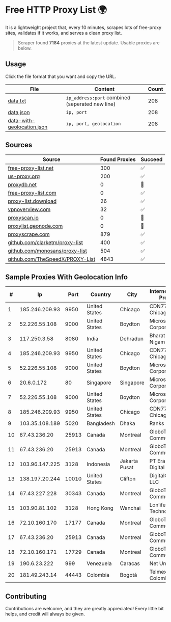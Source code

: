 
# Free HTTP Proxy List 🌍

It is a lightweight project that, every 10 minutes, scrapes lots of free-proxy sites, validates if it works, and serves a clean proxy list.


> Scraper found **7184** proxies at the latest update. Usable proxies are below.

## Usage

Click the file format that you want and copy the URL.


|File|Content|Count|
|----|-------|-----|
|[data.txt](https://raw.githubusercontent.com/themiralay/Proxy-List-World/master/data.txt)|`ip_address:port` combined (seperated new line)|208|
|[data.json](https://raw.githubusercontent.com/themiralay/Proxy-List-World/master/data.json)|`ip, port`|208|
|[data-with-geolocation.json](https://raw.githubusercontent.com/themiralay/Proxy-List-World/master/data-with-geolocation.json)|`ip, port, geolocation`|208|

## Sources

|Source|Found Proxies|Succeed|
|------|-------------|-------|
|[free-proxy-list.net](https://free-proxy-list.net)|300|✅|
|[us-proxy.org](https://www.us-proxy.org)|200|✅|
|[proxydb.net](http://proxydb.net)|0|🚫|
|[free-proxy-list.com](https://free-proxy-list.com/?page=&port=&type%5B%5D=http&type%5B%5D=https&up_time=0&search=Search)|0|✅|
|[proxy-list.download](https://www.proxy-list.download/HTTP)|26|✅|
|[vpnoverview.com](https://vpnoverview.com/privacy/anonymous-browsing/free-proxy-servers)|32|✅|
|[proxyscan.io](https://www.proxyscan.io)|0|🚫|
|[proxylist.geonode.com](https://proxylist.geonode.com/api/proxy-list?limit=300&page=1&sort_by=lastChecked&sort_type=desc&protocols=http,https)|0|🚫|
|[proxyscrape.com](https://api.proxyscrape.com/v2/?request=displayproxies&protocol=http&timeout=10000&country=all&ssl=all&anonymity=all)|879|✅|
|[github.com/clarketm/proxy-list](https://raw.githubusercontent.com/clarketm/proxy-list/master/proxy-list-raw.txt)|400|✅|
|[github.com/monosans/proxy-list](https://raw.githubusercontent.com/monosans/proxy-list/main/proxies/http.txt)|504|✅|
|[github.com/TheSpeedX/PROXY-List](https://raw.githubusercontent.com/TheSpeedX/PROXY-List/master/http.txt)|4843|✅|


## Sample Proxies With Geolocation Info

|#|Ip|Port|Country|City|Internet Service Provider|
|-|--|----|-------|----|-------------------------|
|1|185.246.209.93|9950|United States|Chicago|CDN77 - Chicago POP II|
|2|52.226.55.108|9000|United States|Boydton|Microsoft Corporation|
|3|117.250.3.58|8080|India|Dehradun|Bharat Sanchar Nigam Ltd|
|4|185.246.209.93|9950|United States|Chicago|CDN77 - Chicago POP II|
|5|52.226.55.108|9000|United States|Boydton|Microsoft Corporation|
|6|20.6.0.172|80|Singapore|Singapore|Microsoft Corporation|
|7|52.226.55.108|9000|United States|Boydton|Microsoft Corporation|
|8|185.246.209.93|9950|United States|Chicago|CDN77 - Chicago POP II|
|9|103.35.108.189|5020|Bangladesh|Dhaka|Ranks ITT|
|10|67.43.236.20|25913|Canada|Montreal|GloboTech Communications|
|11|67.43.236.20|25913|Canada|Montreal|GloboTech Communications|
|12|103.96.147.225|3128|Indonesia|Jakarta Pusat|PT Era Awan Digital|
|13|138.197.20.244|10010|United States|Clifton|DigitalOcean, LLC|
|14|67.43.227.228|30343|Canada|Montreal|GloboTech Communications|
|15|103.90.81.102|3128|Hong Kong|Wanchai|Lonlife Technology Co.|
|16|72.10.160.170|17177|Canada|Montreal|GloboTech Communications|
|17|67.43.236.20|25913|Canada|Montreal|GloboTech Communications|
|18|72.10.160.171|17729|Canada|Montreal|GloboTech Communications|
|19|190.6.23.222|999|Venezuela|Caracas|Net Uno|
|20|181.49.243.14|44443|Colombia|Bogotá|Telmex Colombia S.A.|



## Contributing

Contributions are welcome, and they are greatly appreciated! Every
little bit helps, and credit will always be given.

